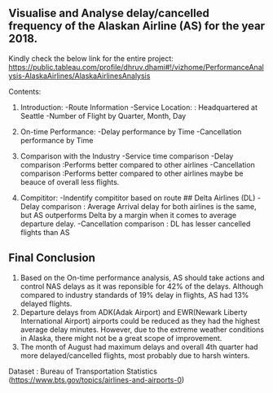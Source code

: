 ## Visualise and Analyse delay/cancelled frequency of the Alaskan Airline (AS) for the year 2018.

Kindly check the below link for the entire project:
https://public.tableau.com/profile/dhruv.dhami#!/vizhome/PerformanceAnalysis-AlaskaAirlines/AlaskaAirlinesAnalysis

Contents:

1. Introduction: 
    -Route Information 
    -Service Location: : Headquartered at Seattle
    -Number of Flight by Quarter, Month, Day
    
2. On-time Performance:
    -Delay performance by Time
    -Cancellation performance by Time
    
3. Comparison with the Industry
    -Service time comparison
    -Delay comparison        :Performs better compared to other airlines
    -Cancellation comparison :Performs better compared to other airlines maybe be beauce of overall less flights.
    
4. Compititor: 
    -Indentify compititor based on route ## Delta Airlines (DL)
    -Delay comparison         : Average Arrival delay for both airlines is the same, but AS outperforms Delta by a margin when it comes to average departure delay.
    -Cancellation comparison  : DL has lesser cancelled flights than AS
    
## Final Conclusion
  1) Based on the On-time performance analysis, AS should take actions and control NAS delays as it was reponsible for 42% of the delays. Although compared to industry standards        of 19% delay in flights, AS had 13% delayed flights.
  2) Departure delays from ADK(Adak Airport) and EWR(Newark Liberty International Airport) airports could be reduced as they had the highest average delay minutes. However, due to      the extreme weather conditions in Alaska, there might not be a great scope of improvement.
  3) The month of August had maximum delays and overall 4th quarter had more delayed/cancelled flights, most probably due to harsh winters.
    
Dataset : Bureau of Transportation Statistics (https://www.bts.gov/topics/airlines-and-airports-0)
